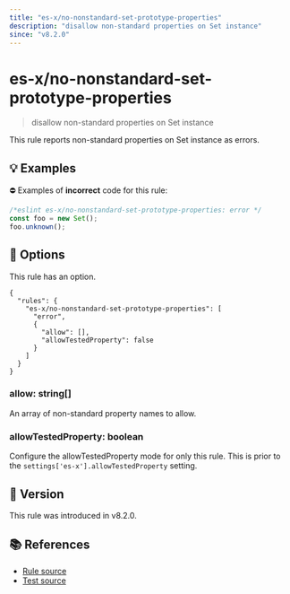 ```yaml
---
title: "es-x/no-nonstandard-set-prototype-properties"
description: "disallow non-standard properties on Set instance"
since: "v8.2.0"
---
```


# es-x/no-nonstandard-set-prototype-properties
> disallow non-standard properties on Set instance

This rule reports non-standard properties on Set instance as errors.

## 💡 Examples

⛔ Examples of **incorrect** code for this rule:

<eslint-playground type="bad">

```js
/*eslint es-x/no-nonstandard-set-prototype-properties: error */
const foo = new Set();
foo.unknown();
```

</eslint-playground>

## 🔧 Options

This rule has an option.

```jsonc
{
  "rules": {
    "es-x/no-nonstandard-set-prototype-properties": [
      "error",
      {
        "allow": [],
        "allowTestedProperty": false
      }
    ]
  }
}
```

### allow: string[]

An array of non-standard property names to allow.

### allowTestedProperty: boolean

Configure the allowTestedProperty mode for only this rule.
This is prior to the `settings['es-x'].allowTestedProperty` setting.

## 🚀 Version

This rule was introduced in v8.2.0.

## 📚 References

- [Rule source](https://github.com/eslint-community/eslint-plugin-es-x/blob/master/lib/rules/no-nonstandard-set-prototype-properties.js)
- [Test source](https://github.com/eslint-community/eslint-plugin-es-x/blob/master/tests/lib/rules/no-nonstandard-set-prototype-properties.js)
